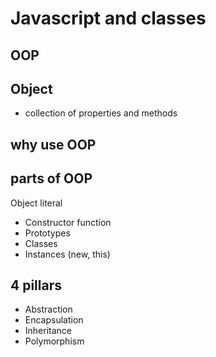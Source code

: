 # Javascript and classes

## OOP

## Object

- collection of properties and methods

## why use OOP

## parts of OOP

Object literal

- Constructor function
- Prototypes
- Classes
- Instances (new, this)

## 4 pillars

- Abstraction
- Encapsulation
- Inheritance
- Polymorphism
